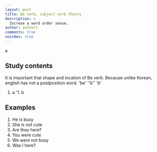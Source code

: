 ```yaml
---
layout: post
title: Be verb, subject verb theory
description: >
  Increse a word order sense.
author: author2
comments: true
noindex: true
---
```

a
## Study contents
It is important that shape and location of Be verb.
Because unlike Korean, english has not a postposition word.
'be' 
''b''
\'b\'
1. a
'1. b
## Examples
1. He is busy
2. She is not cute
3. Are they here?
4. You were cute 
5. We were not busy
6. Was I here?
